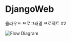 # DjangoWeb
클라우드 프로그래밍 프로젝트 #2

![Flow Diagram](https://user-images.githubusercontent.com/18049499/170255347-f7b48748-4cbb-4c82-89dd-6999f62f7cb4.png)

